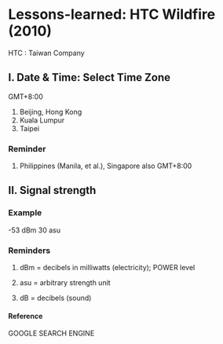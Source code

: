 # Lessons-learned: HTC Wildfire (2010)

HTC : Taiwan Company

## I. Date & Time: Select Time Zone

GMT+8:00

1) Beijing, Hong Kong
2) Kuala Lumpur
3) Taipei

### Reminder

1) Philippines (Manila, et al.), Singapore also GMT+8:00

## II. Signal strength

### Example

-53 dBm 30 asu

### Reminders

1) dBm = decibels in milliwatts (electricity); POWER level

2) asu = arbitrary strength unit

3) dB = decibels (sound)

#### Reference

GOOGLE SEARCH ENGINE

